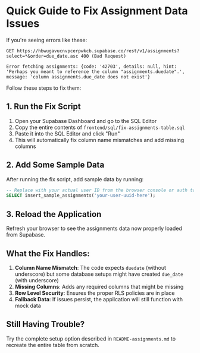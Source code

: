 # Quick Guide to Fix Assignment Data Issues

If you're seeing errors like these:
```
GET https://hbwugavucnvpcerpwkcb.supabase.co/rest/v1/assignments?select=*&order=due_date.asc 400 (Bad Request)

Error fetching assignments: {code: '42703', details: null, hint: 'Perhaps you meant to reference the column "assignments.duedate".', message: 'column assignments.due_date does not exist'}
```

Follow these steps to fix them:

## 1. Run the Fix Script

1. Open your Supabase Dashboard and go to the SQL Editor
2. Copy the entire contents of `frontend/sql/fix-assignments-table.sql`
3. Paste it into the SQL Editor and click "Run"
4. This will automatically fix column name mismatches and add missing columns

## 2. Add Some Sample Data

After running the fix script, add sample data by running:

```sql
-- Replace with your actual user ID from the browser console or auth table
SELECT insert_sample_assignments('your-user-uuid-here');
```

## 3. Reload the Application

Refresh your browser to see the assignments data now properly loaded from Supabase.

## What the Fix Handles:

1. **Column Name Mismatch**: The code expects `duedate` (without underscore) but some database setups might have created `due_date` (with underscore)
2. **Missing Columns**: Adds any required columns that might be missing
3. **Row Level Security**: Ensures the proper RLS policies are in place 
4. **Fallback Data**: If issues persist, the application will still function with mock data

## Still Having Trouble?

Try the complete setup option described in `README-assignments.md` to recreate the entire table from scratch. 